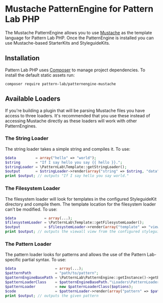# Mustache PatternEngine for Pattern Lab PHP

The Mustache PatternEngine allows you to use [Mustache](https://mustache.github.io) as the template language for Pattern Lab PHP.  Once the PatternEngine is installed you can use Mustache-based StarterKits and StyleguideKits.

## Installation

Pattern Lab PHP uses [Composer](https://getcomposer.org/) to manage project dependencies. To install the default static assets run:

    composer require pattern-lab/patternengine-mustache

## Available Loaders

If you're building a plugin that will be parsing Mustache files you have access to three loaders. It's recommended that you use these instead of accessing Mustache directly as these loaders will work with other PatternEngines.

### The String Loader

The string loader takes a simple string and compiles it. To use:

```php
$data         = array("hello" => "world");
$string       = "If I say hello you say {{ hello }}.";
$stringLoader = \PatternLab\Template::getStringLoader();
$output       = $stringLoader->render(array("string" => $string, "data" => $data));
print $output; // outputs "If I say hello you say world."
```

### The Filesystem Loader

The filesystem loader will look for templates in the configured StyleguideKit directory and compile them. The template location for the filesystem loader can't be modified. To use:

```php
$data             = array(...);
$filesystemLoader = \PatternLab\Template::getFilesystemLoader();
$output           = $filesystemLoader->render(array("template" => "viewall", "data" => $data));
print $output; // outputs the viewall view from the configured styleguidekit
```

### The Pattern Loader

The pattern loader looks for patterns and allows the use of the Pattern Lab-specific partial syntax. To use:

```php
$data                  = array(...);
$patternPath           = "path/to/pattern";
$patternEngineBasePath = \PatternLab\PatternEngine::getInstance()->getBasePath();
$patternLoaderClass    = $patternEngineBasePath."\Loaders\PatternLoader";
$patternLoader         = new $patternLoaderClass($options);
$code                  = $patternLoader->render(array("pattern" => $patternPath, "data" => $data));
print $output; // outputs the given pattern
